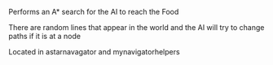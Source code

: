 Performs an A* search for the AI to reach the Food

There are random lines that appear in the world and the AI will try to change paths if it is at a node

Located in astarnavagator and mynavigatorhelpers